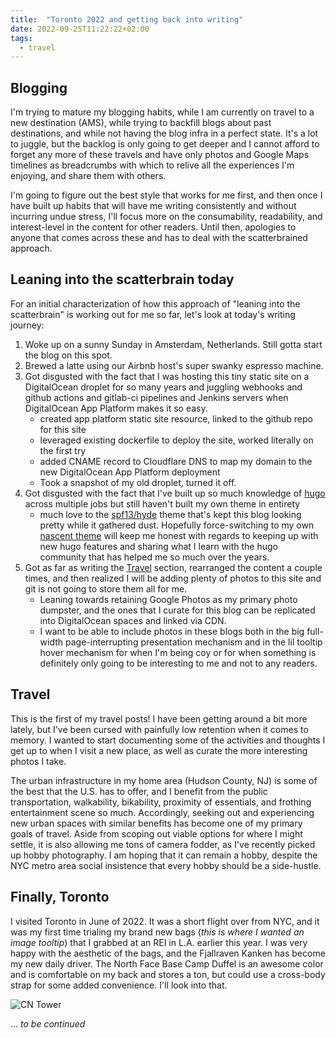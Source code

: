 ```yaml
---
title:  "Toronto 2022 and getting back into writing"
date: 2022-09-25T11:22:22+02:00
tags:
  - travel
---
```


## Blogging

I'm trying to mature my blogging habits, while I am currently on travel to a new destination (AMS), while trying to backfill blogs about past destinations, and while not
having the blog infra in a perfect state. It's a lot to juggle, but the backlog is only going to get deeper and I cannot afford to forget any more of these travels and 
have only photos and Google Maps timelines as breadcrumbs with which to relive all the experiences I'm enjoying, and share them with others. 

I'm going to figure out the best style that works for me first, and then once I have built up habits that will have me writing consistently and without incurring undue stress,
I'll focus more on the consumability, readability, and interest-level in the content for other readers. Until then, apologies to anyone that comes across these and has to 
deal with the scatterbrained approach.

## Leaning into the scatterbrain today

For an initial characterization of how this approach of "leaning into the scatterbrain" is working out for me so far, let's look at today's writing journey:

1. Woke up on a sunny Sunday in Amsterdam, Netherlands. Still gotta start the blog on this spot.
2. Brewed a latte using our Airbnb host's super swanky espresso machine.
3. Got disgusted with the fact that I was hosting this tiny static site on a DigitalOcean droplet for so many years and juggling webhooks and github actions and gitlab-ci pipelines 
and Jenkins servers when DigitalOcean App Platform makes it so easy.
    - created app platform static site resource, linked to the github repo for this site
    - leveraged existing dockerfile to deploy the site, worked literally on the first try
    - added CNAME record to Cloudflare DNS to map my domain to the new DigitalOcean App Platform deployment
    - Took a snapshot of my old droplet, turned it off.
4. Got disgusted with the fact that I've built up so much knowledge of [hugo](https://gohugo.io/) across multiple jobs but still haven't built my own theme in entirety
    - much love to the [spf13/hyde](https://github.com/spf13/hyde) theme that's kept this blog looking pretty while it gathered dust. Hopefully force-switching to my own 
  [nascent theme](https://github.com/khayyamsaleem/ham-hugo) will keep me honest with regards to keeping up with new hugo features and sharing what I learn with the 
  hugo community that has helped me so much over the years.
5. Got as far as writing the [Travel](#travel) section, rearranged the content a couple times, and then realized I will be adding plenty of photos to this site and git is not
  going to store them all for me.
    - Leaning towards retaining Google Photos as my primary photo dumpster, and the ones that I curate for this blog can be replicated into DigitalOcean spaces and linked via CDN.
    - I want to be able to include photos in these blogs both in the big full-width page-interrupting presentation mechanism and in the lil tooltip hover mechanism for when I'm being
    coy or for when something is definitely only going to be interesting to me and not to any readers.

## Travel

This is the first of my travel posts! I have been getting around a bit more lately, but I've been cursed with painfully low retention when it comes to memory. 
I wanted to start documenting some of the activities and thoughts I get up to when I visit a new place, as well as curate the more interesting photos I take.

The urban infrastructure in my home area (Hudson County, NJ) is some of the best that the U.S. has to offer, and I benefit from the public transportation, walkability,
bikability, proximity of essentials, and frothing entertainment scene so much. Accordingly, seeking out and experiencing new urban spaces with similar benefits 
has become one of my primary goals of travel. Aside from scoping out viable options for where I might settle, it is also allowing me tons of camera fodder, as I've recently
picked up hobby photography. I am hoping that it can remain a hobby, despite the NYC metro area social insistence that every hobby should be a side-hustle.

## Finally, Toronto

I visited Toronto in June of 2022. It was a short flight over from NYC, and it was my first time trialing my brand new bags (_this is where I wanted an image tooltip_) that I grabbed at an REI in L.A. earlier this year.
I was very happy with the aesthetic of the bags, and the Fjallraven Kanken has become my new daily driver. The North Face Base Camp Duffel is an awesome color and is comfortable
on my back and stores a ton, but could use a cross-body strap for some added convenience. I'll look into that.

![CN Tower](https://juul-personal-photos.nyc3.cdn.digitaloceanspaces.com/travel/toronto-2022/cn-tower-001.jpg)

... _to be continued_

